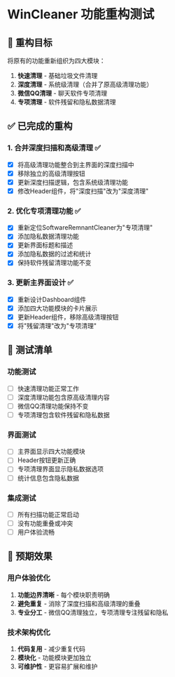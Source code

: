 # WinCleaner 功能重构测试

## 🎯 重构目标
将原有的功能重新组织为四大模块：
1. **快速清理** - 基础垃圾文件清理
2. **深度清理** - 系统级清理（合并了原高级清理功能）
3. **微信QQ清理** - 聊天软件专项清理
4. **专项清理** - 软件残留和隐私数据清理

## ✅ 已完成的重构

### 1. 合并深度扫描和高级清理 ✅
- [x] 将高级清理功能整合到主界面的深度扫描中
- [x] 移除独立的高级清理按钮
- [x] 更新深度扫描逻辑，包含系统级清理功能
- [x] 修改Header组件，将"深度扫描"改为"深度清理"

### 2. 优化专项清理功能 ✅
- [x] 重新定位SoftwareRemnantCleaner为"专项清理"
- [x] 添加隐私数据清理功能
- [x] 更新界面标题和描述
- [x] 添加隐私数据的过滤和统计
- [x] 保持软件残留清理功能不变

### 3. 更新主界面设计 ✅
- [x] 重新设计Dashboard组件
- [x] 添加四大功能模块的卡片展示
- [x] 更新Header组件，移除高级清理按钮
- [x] 将"残留清理"改为"专项清理"

## 🧪 测试清单

### 功能测试
- [ ] 快速清理功能正常工作
- [ ] 深度清理功能包含原高级清理内容
- [ ] 微信QQ清理功能保持不变
- [ ] 专项清理包含软件残留和隐私数据

### 界面测试
- [ ] 主界面显示四大功能模块
- [ ] Header按钮更新正确
- [ ] 专项清理界面显示隐私数据选项
- [ ] 统计信息包含隐私数据

### 集成测试
- [ ] 所有扫描功能正常启动
- [ ] 没有功能重叠或冲突
- [ ] 用户体验流畅

## 🎉 预期效果

### 用户体验优化
1. **功能边界清晰** - 每个模块职责明确
2. **避免重复** - 消除了深度扫描和高级清理的重叠
3. **专业分工** - 微信QQ清理独立，专项清理专注残留和隐私

### 技术架构优化
1. **代码复用** - 减少重复代码
2. **模块化** - 功能模块更加独立
3. **可维护性** - 更容易扩展和维护
